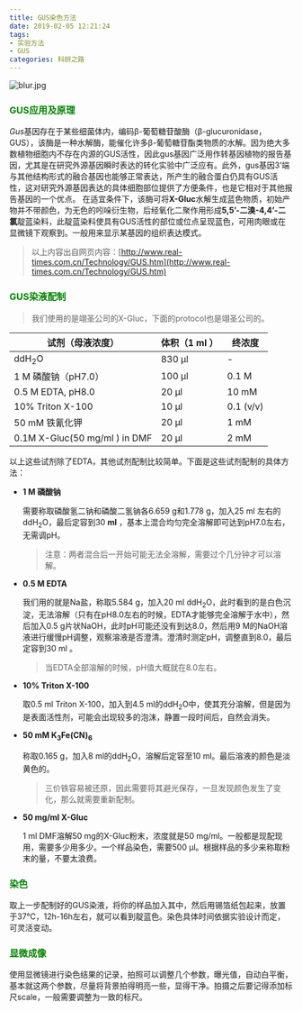```yaml
---
title: GUS染色方法
date: 2019-02-05 12:21:24
tags: 
- 实验方法
- GUS
categories: 科研之路
---
```


<meta name="referrer" content="no-referrer" />


![blur.jpg](https://upload-images.jianshu.io/upload_images/3478485-53ed8602f38c0fd3.jpg?imageMogr2/auto-orient/strip%7CimageView2/2/w/1240)
### <font color="green">GUS应用及原理</font>

*Gus*基因存在于某些细菌体内，编码β-葡萄糖苷酸酶（β-glucuronidase，GUS），该酶是一种水解酶，能催化许多β-葡萄糖苷酯类物质的水解。因为绝大多数植物细胞内不存在内源的GUS活性，因此gus基因广泛用作转基因植物的报告基因，尤其是在研究外源基因瞬时表达的转化实验中广泛应有。此外，gus基因3’端与其他结构形式的融合基因也能够正常表达，所产生的融合蛋白仍具有GUS活性，这对研究外源基因表达的具体细胞部位提供了方便条件，也是它相对于其他报告基因的一个优点。  在适宜条件下，该酶可将**X-Gluc**水解生成蓝色物质，初始产物并不带颜色，为无色的吲哚衍生物，后经氧化二聚作用形成**5,5’-二溴-4,4’-二氯**靛蓝染料，此靛蓝染料使具有GUS活性的部位或位点呈现蓝色，可用肉眼或在显微镜下观察到。一般用来显示某基因的组织表达模式。

> 以上内容出自网页内容：[http://www.real-times.com.cn/Technology/GUS.htm](http://www.real-times.com.cn/Technology/GUS.htm)

<!--less-->



### <font color="green">GUS染液配制</font>

> 我们使用的是翊圣公司的X-Gluc，下面的protocol也是翊圣公司的。

| 试剂（母液浓度）              | 体积（1 ml ） | 终浓度    |
| ----------------------------- | ------------- | --------- |
| ddH<sub>2</sub>O              | 830 μl        | -         |
| 1 M 磷酸钠（pH7.0）           | 100 μl        | 0.1 M     |
| 0.5 M EDTA, pH8.0             | 20 μl         | 10 mM     |
| 10% Triton X-100              | 10 μl         | 0.1 (v/v) |
| 50 mM 铁氰化钾                | 20 μl         | 1 mM      |
| 0.1M X-Gluc(50 mg/ml ) in DMF | 20 μl         | 2 mM      |


以上这些试剂除了EDTA，其他试剂配制比较简单。下面是这些试剂配制的具体方法：

* **1 M 磷酸钠**

    需要称取磷酸氢二钠和磷酸二氢钠各6.659 g和1.778 g，加入25 ml 左右的ddH<sub>2</sub>O，最后定容到30 **ml** ，基本上混合均匀完全溶解即可达到pH7.0左右，无需调pH。

    > 注意：两者混合后一开始可能无法全溶解，需要过个几分钟才可以溶解。

* **0.5 M EDTA**

    我们用的就是Na盐，称取5.584 g，加入20 ml ddH<sub>2</sub>O，此时看到的是白色沉淀，无法溶解（只有在pH8.0左右的时候，EDTA才能够完全溶解于水中），然后加入0.5 g片状NaOH，此时pH可能还没有到达8.0，然后用9 M的NaOH溶液进行缓慢pH调整，观察溶液是否澄清。澄清时测定pH，调整直到8.0，最后定容到30 ml 。

    > 当EDTA全部溶解的时候，pH值大概就在8.0左右。

* **10% Triton X-100**

    取0.5 ml Triton X-100，加入到4.5 ml的ddH<sub>2</sub>O中，使其充分溶解，但是因为是表面活性剂，可能会出现较多的泡沫，静置一段时间后，自然会消失。

* **50 mM K<sub>3</sub>Fe(CN)<sub>6</sub>**

    称取0.165 g，加入8 ml的ddH<sub>2</sub>O，溶解后定容至10 ml。最后溶液的颜色是淡黄色的。

    > 三价铁容易被还原，因此需要将其避光保存，一旦发现颜色发生了变化，那么就需要重新配制。

* **50 mg/ml X-Gluc**

    1 ml DMF溶解50 mg的X-Gluc粉末，浓度就是50 mg/ml。一般都是现配现用，需要多少用多少。一个样品染色，需要500 μl。根据样品的多少来称取粉末的量，不要太浪费。

### <font color="green">染色</font>

取上一步配制好的GUS染液，将你的样品加入其中，然后用锡箔纸包起来，放置于37℃，12h-16h左右，就可以看到靛蓝色。染色具体时间依据实验设计而定，可灵活变动。

### <font color="green">显微成像</font>

使用显微镜进行染色结果的记录，拍照可以调整几个参数，曝光值，自动白平衡，基本就这两个参数，尽量将背景拍得明亮一些，显得干净。拍摄之后要记得添加标尺scale，一般需要调整为一致的标尺。